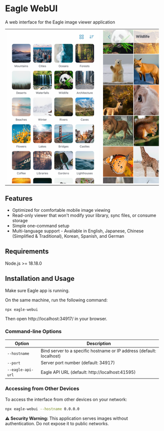 # Eagle WebUI

A web interface for the Eagle image viewer application

<table>
<tr>
<td width="50%">

<img src="screenshots/home.png" alt="Home View" style="max-width: 300px;">

</td>
<td width="50%">

<img src="screenshots/folder.png" alt="Folder View" style="max-width: 300px;">

</td>
</tr>
</table>

## Features

- Optimized for comfortable mobile image viewing
- Read-only viewer that won't modify your library, sync files, or consume storage
- Simple one-command setup
- Multi-language support - Available in English, Japanese, Chinese (Simplified & Traditional), Korean, Spanish, and German

## Requirements

Node.js >= 18.18.0

## Installation and Usage

Make sure Eagle app is running.

On the same machine, run the following command:

```bash
npx eagle-webui
```

Then open http://localhost:34917/ in your browser.

### Command-line Options

| Option            | Description                                                           |
| ----------------- | --------------------------------------------------------------------- |
| `--hostname`      | Bind server to a specific hostname or IP address (default: localhost) |
| `--port`          | Server port number (default: 34917)                                   |
| `--eagle-api-url` | Eagle API URL (default: http://localhost:41595)                       |

### Accessing from Other Devices

To access the interface from other devices on your network:

```bash
npx eagle-webui --hostname 0.0.0.0
```

**⚠️ Security Warning:** This application serves images without authentication. Do not expose it to public networks.
